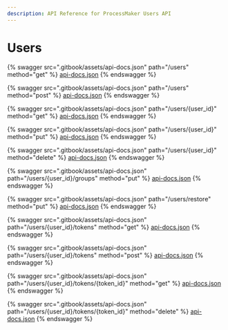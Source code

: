 ```yaml
---
description: API Reference for ProcessMaker Users API
---
```


# Users

{% swagger src=".gitbook/assets/api-docs.json" path="/users" method="get" %}
[api-docs.json](.gitbook/assets/api-docs.json)
{% endswagger %}

{% swagger src=".gitbook/assets/api-docs.json" path="/users" method="post" %}
[api-docs.json](.gitbook/assets/api-docs.json)
{% endswagger %}

{% swagger src=".gitbook/assets/api-docs.json" path="/users/{user_id}" method="get" %}
[api-docs.json](.gitbook/assets/api-docs.json)
{% endswagger %}

{% swagger src=".gitbook/assets/api-docs.json" path="/users/{user_id}" method="put" %}
[api-docs.json](.gitbook/assets/api-docs.json)
{% endswagger %}

{% swagger src=".gitbook/assets/api-docs.json" path="/users/{user_id}" method="delete" %}
[api-docs.json](.gitbook/assets/api-docs.json)
{% endswagger %}

{% swagger src=".gitbook/assets/api-docs.json" path="/users/{user_id}/groups" method="put" %}
[api-docs.json](.gitbook/assets/api-docs.json)
{% endswagger %}

{% swagger src=".gitbook/assets/api-docs.json" path="/users/restore" method="put" %}
[api-docs.json](.gitbook/assets/api-docs.json)
{% endswagger %}

{% swagger src=".gitbook/assets/api-docs.json" path="/users/{user_id}/tokens" method="get" %}
[api-docs.json](.gitbook/assets/api-docs.json)
{% endswagger %}

{% swagger src=".gitbook/assets/api-docs.json" path="/users/{user_id}/tokens" method="post" %}
[api-docs.json](.gitbook/assets/api-docs.json)
{% endswagger %}

{% swagger src=".gitbook/assets/api-docs.json" path="/users/{user_id}/tokens/{token_id}" method="get" %}
[api-docs.json](.gitbook/assets/api-docs.json)
{% endswagger %}

{% swagger src=".gitbook/assets/api-docs.json" path="/users/{user_id}/tokens/{token_id}" method="delete" %}
[api-docs.json](.gitbook/assets/api-docs.json)
{% endswagger %}
